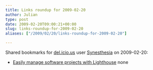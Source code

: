 ```yaml
---
title: Links roundup for 2009-02-20
author: Julian
type: post
date: 2009-02-20T09:00:21+00:00
slug: links-roundup-for-2009-02-20 
aliases: ["/2009/02/20/links-roundup-for-2009-02-20"]

---
```

Shared bookmarks for [del.icio.us][1] user [Synesthesia][2] on 2009-02-20:

  * [Easily manage software projects with Lighthouse][3] 
    none</li> </ul>

 [1]: https://del.icio.us/
 [2]: https://del.icio.us/synesthesia
 [3]: https://blogs.techrepublic.com.com/tech-manager/?p=794
